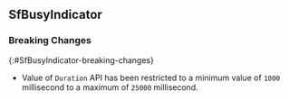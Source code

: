 ## SfBusyIndicator

### Breaking Changes
{:#SfBusyIndicator-breaking-changes}

* Value of `Duration` API has been restricted to a minimum value of `1000` millisecond to a maximum of `25000` millisecond.


 





